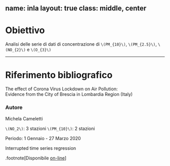 name: inla
layout: true
class: middle, center
---
# Obiettivo

Analisi  delle  serie  di  dati  di  concentrazione  di  `\(PM_{10}\)`,  `\(PM_{2.5}\)`,  `\(NO_{2}\)`  e  `\(O_{3}\)`

---
# Riferimento bibliografico

The effect of Corona Virus Lockdown on Air Pollution: <br>Evidence from the City of Brescia in Lombardia Region (Italy)

### Autore

Michela Cameletti




`\(NO_2\)`: 3 stazioni
`\(PM_{10}\)`: 2 stazioni

Periodo: 1 Gennaio - 27 Marzo 2020

Interrupted time series regression

.footnote[Disponibile [on-line](https://www.sciencedirect.com/science/article/pii/S1352231020305288)]
